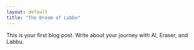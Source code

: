 ```yaml
---
layout: default
title: "The Dream of Labbu"
---
```


This is your first blog post. Write about your journey with AI, Eraser, and Labbu.
